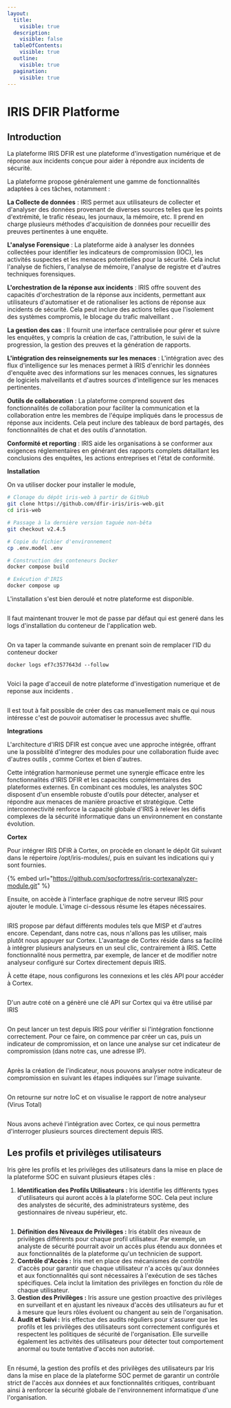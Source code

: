 ```yaml
---
layout:
  title:
    visible: true
  description:
    visible: false
  tableOfContents:
    visible: true
  outline:
    visible: true
  pagination:
    visible: true
---
```


# IRIS DFIR Platforme

## Introduction

La plateforme IRIS DFIR est une plateforme d'investigation numérique et de réponse aux incidents conçue pour aider à répondre aux incidents de sécurité.&#x20;

La plateforme propose généralement une gamme de fonctionnalités adaptées à ces tâches, notamment :

**La Collecte de données** : IRIS permet aux utilisateurs de collecter et d'analyser des données provenant de diverses sources telles que les points d'extrémité, le trafic réseau, les journaux, la mémoire, etc. Il prend en charge plusieurs méthodes d'acquisition de données pour recueillir des preuves pertinentes à une enquête.

**L'analyse Forensique** : La plateforme aide à analyser les données collectées pour identifier les indicateurs de compromission (IOC), les activités suspectes et les menaces potentielles pour la sécurité. Cela inclut l'analyse de fichiers, l'analyse de mémoire, l'analyse de registre et d'autres techniques forensiques.

**L'orchestration de la réponse aux incidents** : IRIS offre souvent des capacités d'orchestration de la réponse aux incidents, permettant aux utilisateurs d'automatiser et de rationaliser les actions de réponse aux incidents de sécurité. Cela peut inclure des actions telles que l'isolement des systèmes compromis, le blocage du trafic malveillant .

**La gestion des cas** : Il fournit une interface centralisée pour gérer et suivre les enquêtes, y compris la création de cas, l'attribution, le suivi de la progression, la gestion des preuves et la génération de rapports.

**L'intégration des reinseignements sur les menaces** : L'intégration avec des flux d'intelligence sur les menaces permet à IRIS d'enrichir les données d'enquête avec des informations sur les menaces connues, les signatures de logiciels malveillants et d'autres sources d'intelligence sur les menaces pertinentes.

**Outils de collaboration** : La plateforme comprend souvent des fonctionnalités de collaboration pour faciliter la communication et la collaboration entre les membres de l'équipe impliqués dans le processus de réponse aux incidents. Cela peut inclure des tableaux de bord partagés, des fonctionnalités de chat et des outils d'annotation.

**Conformité et reporting** : IRIS aide les organisations à se conformer aux exigences réglementaires en générant des rapports complets détaillant les conclusions des enquêtes, les actions entreprises et l'état de conformité.



**Installation**

On va utiliser docker pour installer le module,&#x20;

```bash
# Clonage du dépôt iris-web à partir de GitHub
git clone https://github.com/dfir-iris/iris-web.git
cd iris-web

# Passage à la dernière version taguée non-bêta
git checkout v2.4.5

# Copie du fichier d'environnement 
cp .env.model .env

# Construction des conteneurs Docker
docker compose build

# Exécution d'IRIS
docker compose up
```

L'installation s'est bien deroulé et notre plateforme est disponible.

<figure><img src=".gitbook/assets/image (14).png" alt=""><figcaption></figcaption></figure>

Il faut maintenant trouver le mot de passe par défaut qui est generé dans les logs d'installation du conteneur  de l'application web.

<figure><img src=".gitbook/assets/image (16).png" alt=""><figcaption></figcaption></figure>

On va taper la commande suivante en prenant soin de remplacer l'ID du conteneur docker&#x20;

```
docker logs ef7c3577643d --follow
```

<figure><img src=".gitbook/assets/image (18).png" alt=""><figcaption></figcaption></figure>

Voici la page d'acceuil de notre plateforme d'investigation numerique et de reponse aux incidents .

<figure><img src=".gitbook/assets/image (19).png" alt=""><figcaption></figcaption></figure>

Il est tout à fait possible de créer des cas manuellement mais ce qui nous intéresse c'est de pouvoir automatiser le processus avec shuffle.

**Integrations**

L'architecture d'IRIS DFIR est conçue avec une approche intégrée, offrant une la possiblité d'integrer  des modules  pour une collaboration fluide avec d'autres outils , comme Cortex et bien d'autres.&#x20;

Cette intégration harmonieuse permet une synergie efficace entre les fonctionnalités d'IRIS DFIR et les capacités complémentaires des plateformes externes. En combinant ces modules, les analystes SOC disposent d'un ensemble robuste d'outils pour détecter, analyser et répondre aux menaces de manière proactive et stratégique. Cette interconnectivité renforce la capacité globale d'IRIS  à relever les défis complexes de la sécurité informatique dans un environnement en constante évolution.

**Cortex**

Pour intégrer IRIS DFIR à Cortex, on procède en clonant le dépôt Git suivant dans le répertoire /opt/iris-modules/, puis en suivant les indications qui y sont fournies.

{% embed url="https://github.com/socfortress/iris-cortexanalyzer-module.git" %}

Ensuite, on accède à l'interface graphique de notre serveur IRIS pour ajouter le module. L'image ci-dessous résume les étapes nécessaires.

<figure><img src=".gitbook/assets/image (20).png" alt=""><figcaption></figcaption></figure>

IRIS propose par défaut différents modules tels que MISP et d'autres encore. Cependant, dans notre cas, nous n'allons pas les utiliser, mais plutôt nous appuyer sur Cortex. L'avantage de Cortex réside dans sa facilité à intégrer plusieurs analyseurs en un seul clic, contrairement à IRIS. Cette fonctionnalité nous permettra, par exemple, de lancer et de modifier notre analyseur configuré sur Cortex directement depuis IRIS.

À cette étape, nous configurons les connexions et les clés API pour accéder à Cortex.

<figure><img src=".gitbook/assets/image (64).png" alt=""><figcaption></figcaption></figure>

D'un autre coté on a génèré une clé API sur Cortex qui va être utilisé par IRIS

<figure><img src=".gitbook/assets/image (65).png" alt=""><figcaption></figcaption></figure>

On peut lancer un test depuis IRIS pour vérifier si l'intégration fonctionne correctement. Pour ce faire, on commence par créer un cas, puis un indicateur de compromission, et on lance une analyse sur cet indicateur de compromission (dans notre cas, une adresse IP).

<figure><img src=".gitbook/assets/image (21).png" alt=""><figcaption></figcaption></figure>

Après la création de l'indicateur, nous pouvons analyser notre indicateur de compromission en suivant les étapes indiquées sur l'image suivante.

<figure><img src=".gitbook/assets/image (22).png" alt=""><figcaption></figcaption></figure>

On retourne sur notre IoC et on visualise le rapport de notre analyseur (Virus Total)

<figure><img src=".gitbook/assets/image (24).png" alt=""><figcaption></figcaption></figure>

Nous avons achevé l'intégration avec Cortex, ce qui nous permettra d'interroger plusieurs sources directement depuis IRIS.

## Les profils et privilèges utilisateurs

Iris gère les profils et les privilèges des utilisateurs dans la mise en place de la plateforme SOC en suivant plusieurs étapes clés :

1. **Identification des Profils Utilisateurs :** Iris identifie les différents types d'utilisateurs qui auront accès à la plateforme SOC. Cela peut inclure des analystes de sécurité, des administrateurs système, des gestionnaires de niveau supérieur, etc.

<figure><img src=".gitbook/assets/image (25).png" alt=""><figcaption></figcaption></figure>

1. **Définition des Niveaux de Privilèges :** Iris établit des niveaux de privilèges différents pour chaque profil utilisateur. Par exemple, un analyste de sécurité pourrait avoir un accès plus étendu aux données et aux fonctionnalités de la plateforme qu'un technicien de support.
2. **Contrôle d'Accès :** Iris met en place des mécanismes de contrôle d'accès pour garantir que chaque utilisateur n'a accès qu'aux données et aux fonctionnalités qui sont nécessaires à l'exécution de ses tâches spécifiques. Cela inclut la limitation des privilèges en fonction du rôle de chaque utilisateur.
3. **Gestion des Privilèges :** Iris assure une gestion proactive des privilèges en surveillant et en ajustant les niveaux d'accès des utilisateurs au fur et à mesure que leurs rôles évoluent ou changent au sein de l'organisation.
4. **Audit et Suivi :** Iris effectue des audits réguliers pour s'assurer que les profils et les privilèges des utilisateurs sont correctement configurés et respectent les politiques de sécurité de l'organisation. Elle surveille également les activités des utilisateurs pour détecter tout comportement anormal ou toute tentative d'accès non autorisé.

<figure><img src=".gitbook/assets/image (26).png" alt=""><figcaption></figcaption></figure>

En résumé, la gestion des profils et des privilèges des utilisateurs par Iris dans la mise en place de la plateforme SOC permet de garantir un contrôle strict de l'accès aux données et aux fonctionnalités critiques, contribuant ainsi à renforcer la sécurité globale de l'environnement informatique d'une l'organisation.
